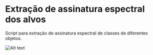 # Extração de assinatura espectral dos alvos

Script para extração de assinatura espectral de classes de diferentes objetos.

![Alt text](SpectralSignature/RGB_Amostras.png?raw=true "Optional Title")
